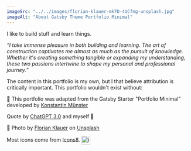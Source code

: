 ```yaml
---
imageSrc: "../../images/florian-klauer-mk7D-4UCfmg-unsplash.jpg"
imageAlt: "About Gatsby Theme Portfolio Minimal"
---
```


I like to build stuff and learn things. 

<i><q>I take immense pleasure in both building and learning. The art of construction captivates me almost as much as the pursuit of knowledge. Whether it's creating something tangible or expanding my understanding, these two passions intertwine to shape my personal and professional journey.</q></i>

The content in this portfolio is my own, but I that believe attribution is critically important. This portfolio wouldn't exist without:  

🔁 This portfolio was adapted from the Gatsby Starter "Portfolio Minimal" developed by <a href="https://github.com/konstantinmuenster/gatsby-starter-portfolio-minimal-theme" target="_blank" rel="nofollow noopener noreferrer" aria-label="External Link"><u>Konstantin Münster</u></a>

Quote by <a href="https://chat.openai.com/"><u>ChatGPT 3.0</u></a> and myself 🤖

📸 Photo by <a href="https://unsplash.com/@florianklauer?utm_source=unsplash&utm_medium=referral&utm_content=creditCopyText"><u>Florian Klauer</u></a> on <a href="https://unsplash.com/photos/mk7D-4UCfmg?utm_source=unsplash&utm_medium=referral&utm_content=creditCopyText"><u>Unsplash</u></a>
  
<p>Most icons come from <a href="https://icons8.com" target="_blank" rel="nofollow noopener noreferrer" aria-label="External Link"><u>Icons8</u></a>. <img width="24" height="24" style="vertical-align:middle" src="https://img.icons8.com/color-glass/48/icons8-logo.png" alt="icons8-logo"/></p>  
